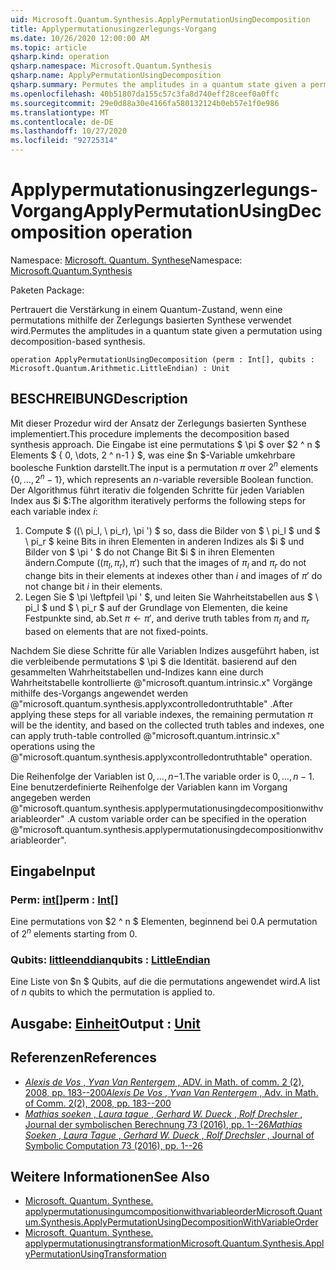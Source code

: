 ```yaml
---
uid: Microsoft.Quantum.Synthesis.ApplyPermutationUsingDecomposition
title: Applypermutationusingzerlegungs-Vorgang
ms.date: 10/26/2020 12:00:00 AM
ms.topic: article
qsharp.kind: operation
qsharp.namespace: Microsoft.Quantum.Synthesis
qsharp.name: ApplyPermutationUsingDecomposition
qsharp.summary: Permutes the amplitudes in a quantum state given a permutation using decomposition-based synthesis.
ms.openlocfilehash: 40b51807da155c57c3fa8d740eff28ceef0a0ffc
ms.sourcegitcommit: 29e0d88a30e4166fa580132124b0eb57e1f0e986
ms.translationtype: MT
ms.contentlocale: de-DE
ms.lasthandoff: 10/27/2020
ms.locfileid: "92725314"
---
```

# <a name="applypermutationusingdecomposition-operation"></a><span data-ttu-id="fb91d-102">Applypermutationusingzerlegungs-Vorgang</span><span class="sxs-lookup"><span data-stu-id="fb91d-102">ApplyPermutationUsingDecomposition operation</span></span>

<span data-ttu-id="fb91d-103">Namespace: [Microsoft. Quantum. Synthese](xref:Microsoft.Quantum.Synthesis)</span><span class="sxs-lookup"><span data-stu-id="fb91d-103">Namespace: [Microsoft.Quantum.Synthesis](xref:Microsoft.Quantum.Synthesis)</span></span>

<span data-ttu-id="fb91d-104">Paketen [](https://nuget.org/packages/)</span><span class="sxs-lookup"><span data-stu-id="fb91d-104">Package: [](https://nuget.org/packages/)</span></span>


<span data-ttu-id="fb91d-105">Pertrauert die Verstärkung in einem Quantum-Zustand, wenn eine permutations mithilfe der Zerlegungs basierten Synthese verwendet wird.</span><span class="sxs-lookup"><span data-stu-id="fb91d-105">Permutes the amplitudes in a quantum state given a permutation using decomposition-based synthesis.</span></span>

```qsharp
operation ApplyPermutationUsingDecomposition (perm : Int[], qubits : Microsoft.Quantum.Arithmetic.LittleEndian) : Unit
```


## <a name="description"></a><span data-ttu-id="fb91d-106">BESCHREIBUNG</span><span class="sxs-lookup"><span data-stu-id="fb91d-106">Description</span></span>

<span data-ttu-id="fb91d-107">Mit dieser Prozedur wird der Ansatz der Zerlegungs basierten Synthese implementiert.</span><span class="sxs-lookup"><span data-stu-id="fb91d-107">This procedure implements the decomposition based synthesis approach.</span></span>  <span data-ttu-id="fb91d-108">Die Eingabe ist eine permutations $ \pi $ over $2 ^ n $ Elements $ \{ 0, \dots, 2 ^ n-1 \} $, was eine $n $-Variable umkehrbare boolesche Funktion darstellt.</span><span class="sxs-lookup"><span data-stu-id="fb91d-108">The input is a permutation $\pi$ over $2^n$ elements $\{0, \dots, 2^n-1\}$, which represents an $n$-variable reversible Boolean function.</span></span>
<span data-ttu-id="fb91d-109">Der Algorithmus führt iterativ die folgenden Schritte für jeden Variablen Index aus $i $:</span><span class="sxs-lookup"><span data-stu-id="fb91d-109">The algorithm iteratively performs the following steps for each variable index $i$:</span></span>

1. <span data-ttu-id="fb91d-110">Compute $ ((\ pi_l, \ pi_r), \pi ') $ so, dass die Bilder von $ \ pi_l $ und $ \ pi_r $ keine Bits in ihren Elementen in anderen Indizes als $i $ und Bilder von $ \pi ' $ do not Change Bit $i $ in ihren Elementen ändern.</span><span class="sxs-lookup"><span data-stu-id="fb91d-110">Compute $((\pi_l, \pi_r), \pi')$ such that the images of $\pi_l$ and $\pi_r$ do not change bits in their elements at indexes other than $i$ and images of $\pi'$ do not change bit $i$ in their elements.</span></span>
2. <span data-ttu-id="fb91d-111">Legen Sie $ \pi \leftpfeil \pi ' $, und leiten Sie Wahrheitstabellen aus $ \ pi_l $ und $ \ pi_r $ auf der Grundlage von Elementen, die keine Festpunkte sind, ab.</span><span class="sxs-lookup"><span data-stu-id="fb91d-111">Set $\pi \leftarrow \pi'$, and derive truth tables from $\pi_l$ and $\pi_r$ based on elements that are not fixed-points.</span></span>

<span data-ttu-id="fb91d-112">Nachdem Sie diese Schritte für alle Variablen Indizes ausgeführt haben, ist die verbleibende permutations $ \pi $ die Identität. basierend auf den gesammelten Wahrheitstabellen und-Indizes kann eine durch Wahrheitstabelle kontrollierte @"microsoft.quantum.intrinsic.x" Vorgänge mithilfe des-Vorgangs angewendet werden @"microsoft.quantum.synthesis.applyxcontrolledontruthtable" .</span><span class="sxs-lookup"><span data-stu-id="fb91d-112">After applying these steps for all variable indexes, the remaining permutation $\pi$ will be the identity, and based on the collected truth tables and indexes, one can apply truth-table controlled @"microsoft.quantum.intrinsic.x" operations using the @"microsoft.quantum.synthesis.applyxcontrolledontruthtable" operation.</span></span>

<span data-ttu-id="fb91d-113">Die Reihenfolge der Variablen ist $0, \dots, n-$1.</span><span class="sxs-lookup"><span data-stu-id="fb91d-113">The variable order is $0, \dots, n - 1$.</span></span>  <span data-ttu-id="fb91d-114">Eine benutzerdefinierte Reihenfolge der Variablen kann im Vorgang angegeben werden @"microsoft.quantum.synthesis.applypermutationusingdecompositionwithvariableorder" .</span><span class="sxs-lookup"><span data-stu-id="fb91d-114">A custom variable order can be specified in the operation @"microsoft.quantum.synthesis.applypermutationusingdecompositionwithvariableorder".</span></span>

## <a name="input"></a><span data-ttu-id="fb91d-115">Eingabe</span><span class="sxs-lookup"><span data-stu-id="fb91d-115">Input</span></span>

### <a name="perm--int"></a><span data-ttu-id="fb91d-116">Perm: [int](xref:microsoft.quantum.lang-ref.int)[]</span><span class="sxs-lookup"><span data-stu-id="fb91d-116">perm : [Int](xref:microsoft.quantum.lang-ref.int)[]</span></span>

<span data-ttu-id="fb91d-117">Eine permutations von $2 ^ n $ Elementen, beginnend bei 0.</span><span class="sxs-lookup"><span data-stu-id="fb91d-117">A permutation of $2^n$ elements starting from 0.</span></span>


### <a name="qubits--littleendian"></a><span data-ttu-id="fb91d-118">Qubits: [littleenddian](xref:Microsoft.Quantum.Arithmetic.LittleEndian)</span><span class="sxs-lookup"><span data-stu-id="fb91d-118">qubits : [LittleEndian](xref:Microsoft.Quantum.Arithmetic.LittleEndian)</span></span>

<span data-ttu-id="fb91d-119">Eine Liste von $n $ Qubits, auf die die permutations angewendet wird.</span><span class="sxs-lookup"><span data-stu-id="fb91d-119">A list of $n$ qubits to which the permutation is applied to.</span></span>



## <a name="output--unit"></a><span data-ttu-id="fb91d-120">Ausgabe: [Einheit](xref:microsoft.quantum.lang-ref.unit)</span><span class="sxs-lookup"><span data-stu-id="fb91d-120">Output : [Unit](xref:microsoft.quantum.lang-ref.unit)</span></span>



## <a name="references"></a><span data-ttu-id="fb91d-121">Referenzen</span><span class="sxs-lookup"><span data-stu-id="fb91d-121">References</span></span>

- [<span data-ttu-id="fb91d-122">*Alexis de Vos* , *Yvan Van Rentergem* , ADV. in Math. of comm. 2 (2), 2008, pp. 183--200</span><span class="sxs-lookup"><span data-stu-id="fb91d-122">*Alexis De Vos* , *Yvan Van Rentergem* , Adv. in Math. of Comm. 2(2), 2008, pp. 183--200</span></span>](http://www.aimsciences.org/article/doi/10.3934/amc.2008.2.183)
- [<span data-ttu-id="fb91d-123">*Mathias soeken* , *Laura tague* , *Gerhard W. Dueck* , *Rolf Drechsler* , Journal der symbolischen Berechnung 73 (2016), pp. 1--26</span><span class="sxs-lookup"><span data-stu-id="fb91d-123">*Mathias Soeken* , *Laura Tague* , *Gerhard W. Dueck* , *Rolf Drechsler* , Journal of Symbolic Computation 73 (2016), pp. 1--26</span></span>](https://www.sciencedirect.com/science/article/pii/S0747717115000188?via%3Dihub)

## <a name="see-also"></a><span data-ttu-id="fb91d-124">Weitere Informationen</span><span class="sxs-lookup"><span data-stu-id="fb91d-124">See Also</span></span>

- [<span data-ttu-id="fb91d-125">Microsoft. Quantum. Synthese. applypermutationusingumcompositionwithvariableorder</span><span class="sxs-lookup"><span data-stu-id="fb91d-125">Microsoft.Quantum.Synthesis.ApplyPermutationUsingDecompositionWithVariableOrder</span></span>](xref:Microsoft.Quantum.Synthesis.ApplyPermutationUsingDecompositionWithVariableOrder)
- [<span data-ttu-id="fb91d-126">Microsoft. Quantum. Synthese. applypermutationusingtransformation</span><span class="sxs-lookup"><span data-stu-id="fb91d-126">Microsoft.Quantum.Synthesis.ApplyPermutationUsingTransformation</span></span>](xref:Microsoft.Quantum.Synthesis.ApplyPermutationUsingTransformation)